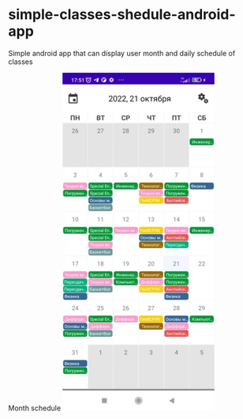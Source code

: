 # simple-classes-shedule-android-app

Simple android app that can display user month and daily schedule of classes

Month schedule
![alt text](https://github.com/mikhail-moro/res/blob/main/month_schedule_resized.jpg)
